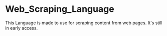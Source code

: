 # Web_Scraping_Language
This Language is made to use for scraping content from web pages. It's still in early access.
